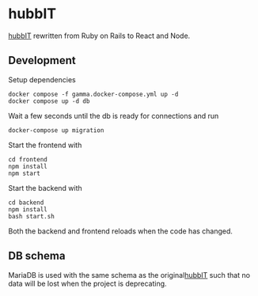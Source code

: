 # hubbIT

[hubbIT](https://github.com/cthit/hubbIT) rewritten from Ruby on Rails to React and Node.

## Development

Setup dependencies

```
docker compose -f gamma.docker-compose.yml up -d
docker compose up -d db
```

Wait a few seconds until the db is ready for connections and run

```
docker-compose up migration
```

Start the frontend with

```
cd frontend
npm install
npm start
```

Start the backend with

```
cd backend
npm install
bash start.sh
```

Both the backend and frontend reloads when the code has changed.

## DB schema

MariaDB is used with the same schema as the original[hubbIT](https://github.com/cthit/hubbIT) such that no data will be lost when the project is deprecating.
